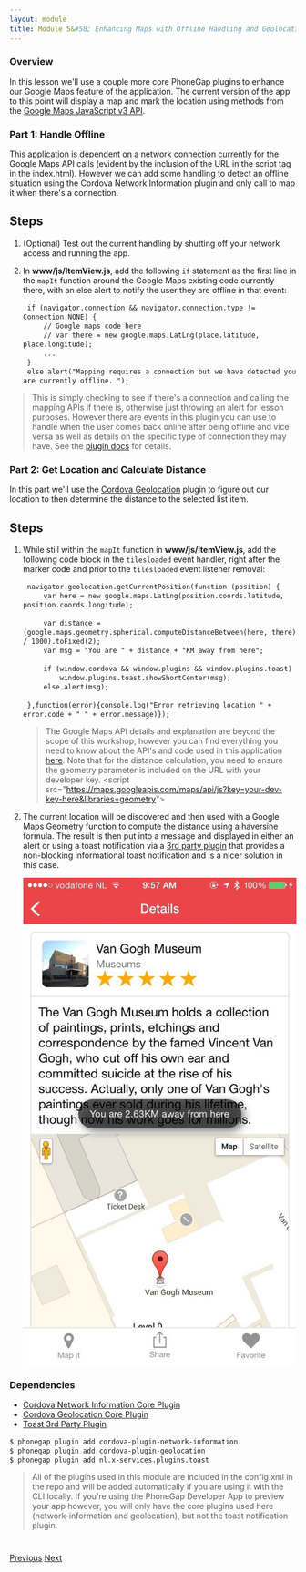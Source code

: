 ```yaml
---
layout: module
title: Module 5&#58; Enhancing Maps with Offline Handling and Geolocation
---
```


### Overview
In this lesson we'll use a couple more core PhoneGap plugins to enhance our Google Maps feature of the application. The current version of the app
to this point will display a map and mark the location using methods from the [Google Maps JavaScript v3 API](https://developers.google.com/maps/documentation/javascript/tutorial).  

### Part 1: Handle Offline
This application is dependent on a network connection currently for the Google Maps API calls (evident by the inclusion of the URL in the script tag in the index.html).
However we can add some handling to detect an offline situation using the Cordova Network Information plugin and only call to map it when there's a connection.

## Steps
1. (Optional) Test out the current handling by shutting off your network access and running the app.

2. In **www/js/ItemView.js**, add the following `if` statement as the first line in the `mapIt` function around the Google Maps existing code currently there, with
an else alert to notify the user they are offline in that event:

        if (navigator.connection && navigator.connection.type != Connection.NONE) {
            // Google maps code here 
            // var there = new google.maps.LatLng(place.latitude, place.longitude);        
            ...
        } 
        else alert("Mapping requires a connection but we have detected you are currently offline. ");
        

>This is simply checking to see if there's a connection and calling the mapping APIs if there is, otherwise just throwing an alert for 
lesson purposes. However there are events in this plugin you can use to handle when the user comes back online after being offline and vice 
versa as well as details on the specific type of connection they may have. See the 
[plugin docs](https://github.com/apache/cordova-plugin-network-information) for details. 

### Part 2: Get Location and Calculate Distance
In this part we'll use the [Cordova Geolocation](https://github.com/apache/cordova-plugin-geolocation) plugin to figure out our location to 
then determine the distance to the selected list item.

## Steps
1. While still within the `mapIt` function in **www/js/ItemView.js**, add the following code block in the `tilesloaded` event handler, 
right after the marker code and prior to the `tilesloaded` event listener removal:

        navigator.geolocation.getCurrentPosition(function (position) {
            var here = new google.maps.LatLng(position.coords.latitude, position.coords.longitude);

            var distance = (google.maps.geometry.spherical.computeDistanceBetween(here, there) / 1000).toFixed(2);
            var msg = "You are " + distance + "KM away from here";

            if (window.cordova && window.plugins && window.plugins.toast)
                window.plugins.toast.showShortCenter(msg);
            else alert(msg);

        },function(error){console.log("Error retrieving location " + error.code + " " + error.message)});


   >The Google Maps API details and explanation are beyond the scope of this workshop, however you can find everything you need to know 
   about the API's and code used in this application [here](https://developers.google.com/maps/documentation/javascript/tutorial). Note that for
   the distance calculation, you need to ensure the geometry parameter is included on the URL with your developer key. 
   &lt;script src="https://maps.googleapis.com/maps/api/js?key=your-dev-key-here&libraries=geometry"&gt;

2. The current location will be discovered and then used with a Google Maps Geometry function to compute the distance using a haversine formula. 
The result is then put into a message and displayed in either an alert or using a toast notification via a [3rd party plugin](https://github.com/EddyVerbruggen/Toast-PhoneGap-Plugin)
 that provides a non-blocking informational toast notification and is a nicer solution in this case.

    <img class="screenshot-lg" src="images/flow3-map-details.jpg"/>

### Dependencies

   - [Cordova Network Information Core Plugin](https://github.com/apache/cordova-plugin-network-information)
   - [Cordova Geolocation Core Plugin](https://github.com/apache/cordova-plugin-geolocation)
   - [Toast 3rd Party Plugin](https://github.com/EddyVerbruggen/Toast-PhoneGap-Plugin)
 
    $ phonegap plugin add cordova-plugin-network-information
    $ phonegap plugin add cordova-plugin-geolocation
    $ phonegap plugin add nl.x-services.plugins.toast
   
   
> All of the plugins used in this module are included in the config.xml in the repo and will be added automatically if you are using it with the 
 CLI locally.  If you're using the PhoneGap Developer App to preview your app however, you will only have the core plugins used here 
 (network-information and geolocation), but not the toast notification plugin.
 

<div class="row" style="margin-top:40px;">
    <div class="col-sm-12">
        <a href="module3.html" class="btn btn-default"><i class="glyphicon glyphicon-chevron-left"></i> Previous</a>
        <a href="module5.html" class="btn btn-default pull-right">Next <i class="glyphicon
glyphicon-chevron-right"></i></a>
    </div>
</div>
